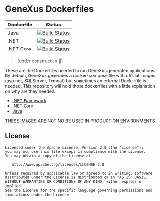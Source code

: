 # GeneXus Dockerfiles

|Dockerfile|Status
|--|--
|Java|[![Build Status](https://dev.azure.com/gxazure/Docker%20Images/_apis/build/status/Build%20Java%20Docker%20image?branchName=master)](https://dev.azure.com/gxazure/Docker%20Images/_build/latest?definitionId=3&branchName=master)
|.NET|[![Build Status](https://dev.azure.com/gxazure/Docker%20Images/_apis/build/status/Build%20.NET%20Docker%20image?branchName=master)](https://dev.azure.com/gxazure/Docker%20Images/_build/latest?definitionId=4&branchName=master)
|.NET Core|[![Build Status](https://dev.azure.com/gxazure/Docker%20Images/_apis/build/status/Build%20.NET%20Core%20Docker%20image?branchName=master)](https://dev.azure.com/gxazure/Docker%20Images/_build/latest?definitionId=5&branchName=master)

> (under construction 🚧)

These are the Dockerfiles needed to run GeneXus generated applications.
By default, GeneXus generates a docker-compose file with official images (asp.net, SQLServer, Tomcat) but sometimes an external Dockerfile is needed. This repository will hold those dockerfiles with a little explanation on why are they needed.

 - [.NET Framework](./.net)
 - [.NET Core](./.net%20core)
 - [Java](./java)

THESE IMAGES ARE NOT NO BE USED IN PRODUCTION ENVIRONMENTS

## License

    Licensed under the Apache License, Version 2.0 (the "License");
    you may not use this file except in compliance with the License.
    You may obtain a copy of the License at

       http://www.apache.org/licenses/LICENSE-2.0

    Unless required by applicable law or agreed to in writing, software
    distributed under the License is distributed on an "AS IS" BASIS,
    WITHOUT WARRANTIES OR CONDITIONS OF ANY KIND, either express or implied.
    See the License for the specific language governing permissions and
    limitations under the License.
